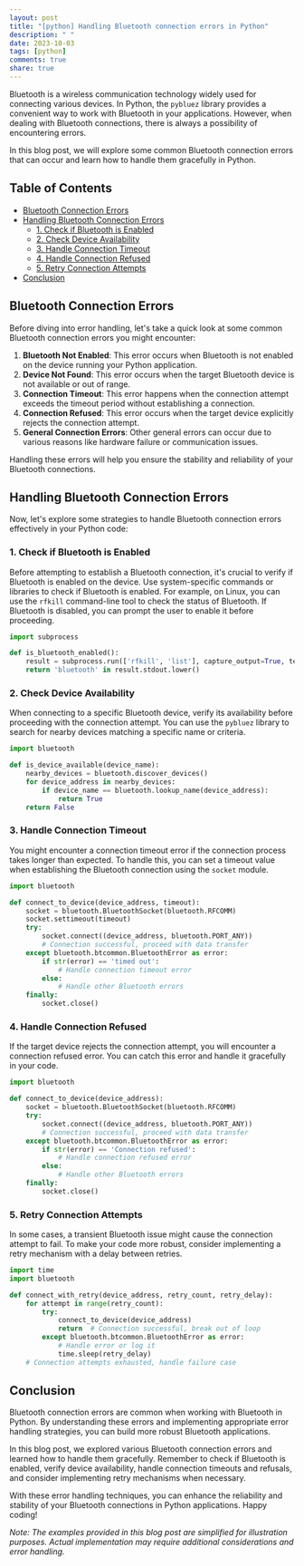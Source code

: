 ```yaml
---
layout: post
title: "[python] Handling Bluetooth connection errors in Python"
description: " "
date: 2023-10-03
tags: [python]
comments: true
share: true
---
```


Bluetooth is a wireless communication technology widely used for connecting various devices. In Python, the `pybluez` library provides a convenient way to work with Bluetooth in your applications. However, when dealing with Bluetooth connections, there is always a possibility of encountering errors.

In this blog post, we will explore some common Bluetooth connection errors that can occur and learn how to handle them gracefully in Python.

## Table of Contents

- [Bluetooth Connection Errors](#bluetooth-connection-errors)
- [Handling Bluetooth Connection Errors](#handling-bluetooth-connection-errors)
  - [1. Check if Bluetooth is Enabled](#check-if-bluetooth-is-enabled)
  - [2. Check Device Availability](#check-device-availability)
  - [3. Handle Connection Timeout](#handle-connection-timeout)
  - [4. Handle Connection Refused](#handle-connection-refused)
  - [5. Retry Connection Attempts](#retry-connection-attempts)
- [Conclusion](#conclusion)

## Bluetooth Connection Errors

Before diving into error handling, let's take a quick look at some common Bluetooth connection errors you might encounter:

1. **Bluetooth Not Enabled**: This error occurs when Bluetooth is not enabled on the device running your Python application.
2. **Device Not Found**: This error occurs when the target Bluetooth device is not available or out of range.
3. **Connection Timeout**: This error happens when the connection attempt exceeds the timeout period without establishing a connection.
4. **Connection Refused**: This error occurs when the target device explicitly rejects the connection attempt.
5. **General Connection Errors**: Other general errors can occur due to various reasons like hardware failure or communication issues.

Handling these errors will help you ensure the stability and reliability of your Bluetooth connections.

## Handling Bluetooth Connection Errors

Now, let's explore some strategies to handle Bluetooth connection errors effectively in your Python code:

### 1. Check if Bluetooth is Enabled

Before attempting to establish a Bluetooth connection, it's crucial to verify if Bluetooth is enabled on the device. Use system-specific commands or libraries to check if Bluetooth is enabled. For example, on Linux, you can use the `rfkill` command-line tool to check the status of Bluetooth. If Bluetooth is disabled, you can prompt the user to enable it before proceeding.

```python
import subprocess

def is_bluetooth_enabled():
    result = subprocess.run(['rfkill', 'list'], capture_output=True, text=True)
    return 'bluetooth' in result.stdout.lower()
```

### 2. Check Device Availability

When connecting to a specific Bluetooth device, verify its availability before proceeding with the connection attempt. You can use the `pybluez` library to search for nearby devices matching a specific name or criteria.

```python
import bluetooth

def is_device_available(device_name):
    nearby_devices = bluetooth.discover_devices()
    for device_address in nearby_devices:
        if device_name == bluetooth.lookup_name(device_address):
            return True
    return False
```

### 3. Handle Connection Timeout

You might encounter a connection timeout error if the connection process takes longer than expected. To handle this, you can set a timeout value when establishing the Bluetooth connection using the `socket` module.

```python
import bluetooth

def connect_to_device(device_address, timeout):
    socket = bluetooth.BluetoothSocket(bluetooth.RFCOMM)
    socket.settimeout(timeout)
    try:
        socket.connect((device_address, bluetooth.PORT_ANY))
        # Connection successful, proceed with data transfer
    except bluetooth.btcommon.BluetoothError as error:
        if str(error) == 'timed out':
            # Handle connection timeout error
        else:
            # Handle other Bluetooth errors
    finally:
        socket.close()
```

### 4. Handle Connection Refused

If the target device rejects the connection attempt, you will encounter a connection refused error. You can catch this error and handle it gracefully in your code.

```python
import bluetooth

def connect_to_device(device_address):
    socket = bluetooth.BluetoothSocket(bluetooth.RFCOMM)
    try:
        socket.connect((device_address, bluetooth.PORT_ANY))
        # Connection successful, proceed with data transfer
    except bluetooth.btcommon.BluetoothError as error:
        if str(error) == 'Connection refused':
            # Handle connection refused error
        else:
            # Handle other Bluetooth errors
    finally:
        socket.close()
```

### 5. Retry Connection Attempts

In some cases, a transient Bluetooth issue might cause the connection attempt to fail. To make your code more robust, consider implementing a retry mechanism with a delay between retries.

```python
import time
import bluetooth

def connect_with_retry(device_address, retry_count, retry_delay):
    for attempt in range(retry_count):
        try:
            connect_to_device(device_address)
            return  # Connection successful, break out of loop
        except bluetooth.btcommon.BluetoothError as error:
            # Handle error or log it
            time.sleep(retry_delay)
    # Connection attempts exhausted, handle failure case
```

## Conclusion

Bluetooth connection errors are common when working with Bluetooth in Python. By understanding these errors and implementing appropriate error handling strategies, you can build more robust Bluetooth applications.

In this blog post, we explored various Bluetooth connection errors and learned how to handle them gracefully. Remember to check if Bluetooth is enabled, verify device availability, handle connection timeouts and refusals, and consider implementing retry mechanisms when necessary.

With these error handling techniques, you can enhance the reliability and stability of your Bluetooth connections in Python applications. Happy coding!

*Note: The examples provided in this blog post are simplified for illustration purposes. Actual implementation may require additional considerations and error handling.*